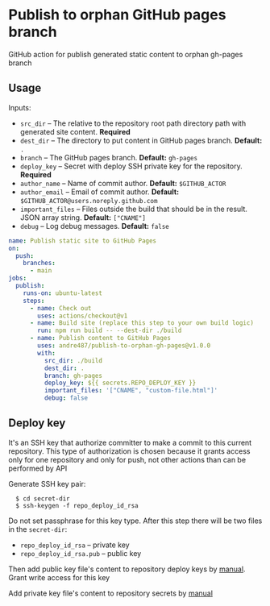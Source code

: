 # Publish to orphan GitHub pages branch

GitHub action for publish generated static content to orphan gh-pages branch

## Usage

Inputs:

  * `src_dir` – The relative to the repository root path directory path with generated site content. **Required**
  * `dest_dir` – The directory to put content in GitHub pages branch. **Default:** `.`
  * `branch` – The GitHub pages branch. **Default:** `gh-pages`
  * `deploy_key` – Secret with deploy SSH private key for the repository. **Required**
  * `author_name` – Name of commit author. **Default:** `$GITHUB_ACTOR`
  * `author_email` – Email of commit author. **Default:** `$GITHUB_ACTOR@users.noreply.github.com`
  * `important_files` – Files outside the build that should be in the result. JSON array string. **Default:** `["CNAME"]`
  * `debug` – Log debug messages. **Default:** `false`

```yaml
name: Publish static site to GitHub Pages
on:
  push:
    branches:
      - main
jobs:
  publish:
    runs-on: ubuntu-latest
    steps:
      - name: Check out
        uses: actions/checkout@v1
      - name: Build site (replace this step to your own build logic)
        run: npm run build -- --dest-dir ./build
      - name: Publish content to GitHub Pages
        uses: andre487/publish-to-orphan-gh-pages@v1.0.0
        with:
          src_dir: ./build
          dest_dir: .
          branch: gh-pages
          deploy_key: ${{ secrets.REPO_DEPLOY_KEY }}
          important_files: '["CNAME", "custom-file.html"]'
          debug: false
```

## Deploy key

It's an SSH key that authorize committer to make a commit to this current repository. This type of authorization is
chosen because it grants access only for one repository and only for push, not other actions than can be performed by
API

Generate SSH key pair:

```shell
  $ cd secret-dir
  $ ssh-keygen -f repo_deploy_id_rsa
```

Do not set passphrase for this key type. After this step there will be two files in the `secret-dir`:

  * `repo_deploy_id_rsa` – private key
  * `repo_deploy_id_rsa.pub` – public key

Then add public key file's content to repository deploy keys
by [manual](https://docs.github.com/en/developers/overview/managing-deploy-keys#deploy-keys). Grant write access for
this key

Add private key file's content to repository secrets
by [manual](https://docs.github.com/en/actions/reference/encrypted-secrets)
